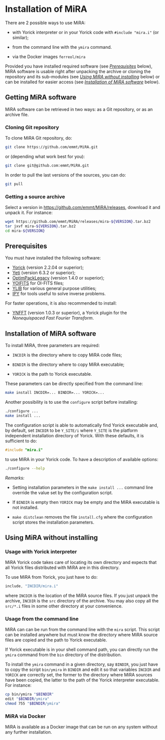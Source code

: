 # Installation of MiRA

There are 2 possible ways to use MiRA:

* with Yorick interpreter or in your Yorick code with `#include "mira.i"` (or
  similar);

* from the command line with the `ymira` command.

* via the Docker images `ferreol/mira`

Provided you have installed required software (see
[*Prerequisites*](#prerequisites) below), MiRA software is usable right after
unpacking the archive or cloning the repository and its sub-modules (see
[*Using MiRA without installing*](#using-mira-without-installing) below) or can
be installed for easier access (see
[*Installation of MiRA software*](#installation-of-mira-software) below).


## Getting MiRA software

MiRA software can be retrieved in two ways: as a Git repository, or as an
archive file.


### Cloning Git repository

To clone MiRA Git repository, do:

```sh
git clone https://github.com/emmt/MiRA.git
```

or (depending what work best for you):

```sh
git clone git@github.com:emmt/MiRA.git
```

In order to pull the last versions of the sources, you can do:

```sh
git pull
```

### Getting a source archive

Select a version in https://github.com/emmt/MiRA/releases, download it and
unpack it.  For instance:

```sh
wget https://github.com/emmt/MiRA/releases/mira-${VERSION}.tar.bz2
tar jxvf mira-${VERSION}.tar.bz2
cd mira-${VERSION}
```

## Prerequisites

You must have installed the following software:

- [Yorick](http://dhmunro.github.io/yorick-doc/) (version 2.2.04 or superior);
- [Yeti](https://github.com/emmt/Yeti) (version 6.3.2 or superior);
- [OptimPackLegacy](https://github.com/emmt/OptimPackLegacy) (version 1.4.0 or
   superior);
- [YOIFITS](https://github.com/emmt/YOIFITS) for OI-FITS files;
- [YLIB](https://github.com/emmt/ylib) for various general purpose utilities;
- [IPY](https://github.com/emmt/IPY) for tools useful to solve inverse
  problems.

For faster operations, it is also recommended to install:

- [YNFFT](https://github.com/emmt/ynfft) (version 1.0.3 or superior), a Yorick
  plugin for the *Nonequispaced Fast Fourier Transform*.


## Installation of MiRA software

To install MiRA, three parameters are required:

* `INCDIR` is the directory where to copy MiRA code files;

* `BINDIR` is the directory where to copy MiRA executable;

* `YORICK` is the path to Yorick executable.

These parameters can be directly specified from the command line:

```sh
make install INCDIR=... BINDIR=... YORICK=...
```

Another possibility is to use the `configure` script before installing:

```sh
./configure ...
make install ...
```

The configuration script is able to automatically find Yorick executable and,
by default, set `INCDIR` to be `Y_SITE/i` where `Y_SITE` is the platform
independent installation directory of Yorick.  With these defaults, it is
sufficient to do:

```c
#include "mira.i"
```

to use MiRA in your Yorick code.  To have a description of available options:

```sh
./configure --help
```

*Remarks:*

* Setting installation parameters in the `make install ...` command line
  override the value set by the configuration script.

* If `BINDIR` is empty then `YORICK` may be empty and the MiRA executable is
  not installed.

* `make distclean` removes the file `install.cfg` where the configuration
  script stores the installation parameters.


## Using MiRA without installing

### Usage with Yorick interpreter

MiRA Yorick code takes care of locating its own directory and expects that all
Yorick files distributed with MiRA are in this directory.

To use MiRA from Yorick, you just have to do:

```c
include, "INCDIR/mira.i"
```

where `INCDIR` is the location of the MiRA source files.  If you just unpack
the archive, `INCDIR` is the `src` directory of the archive.  You may also copy
all the `src/*.i` files in some other directory at your convenience.


### Usage from the command line

MiRA can can be run from the command line with the `mira` script.  This script
can be installed anywhere but must know the directory where MiRA source files
are copied and the path to Yorick executable.

If Yorick executable is in your shell command path, you can directly run the
`ymira` command from the `bin` directory of the distribution.

To install the `ymira` command in a given directory, say `BINDIR`, you just
have to copy the script `bin/ymira` in `BINDIR` and edit it so that variables
`INCDIR` and `YORICK` are correctly set, the former to the directory where MiRA
sources have been copied, the latter to the path of the Yorick interpreter
executable.  For instance:

```sh
cp bin/ymira "$BINDIR"
edit "$BINDIR/ymira"
chmod 755 "$BINDIR/ymira"
```


###  MiRA  via Docker

MiRA is available as a Docker image that can be run on any system without any further installation.
